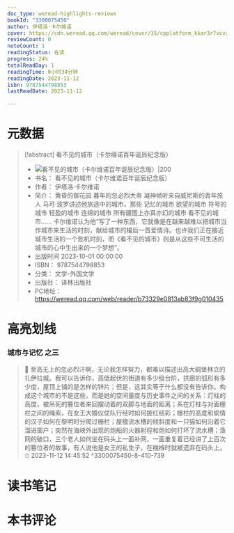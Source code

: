 ```yaml
---
doc_type: weread-highlights-reviews
bookId: "3300075450"
author: 伊塔洛·卡尔维诺
cover: https://cdn.weread.qq.com/weread/cover/35/cpplatform_kkar3r7vcvxaqwt4tpezbh/t7_cpplatform_kkar3r7vcvxaqwt4tpezbh1698205393.jpg
reviewCount: 0
noteCount: 1
readingStatus: 在读
progress: 24%
totalReadDay: 1
readingTime: 0小时34分钟
readingDate: 2023-11-12
isbn: 9787544798853
lastReadDate: 2023-11-12

---
```

# 元数据
> [!abstract] 看不见的城市（卡尔维诺百年诞辰纪念版）
> - ![ 看不见的城市（卡尔维诺百年诞辰纪念版）|200](https://cdn.weread.qq.com/weread/cover/35/cpplatform_kkar3r7vcvxaqwt4tpezbh/t7_cpplatform_kkar3r7vcvxaqwt4tpezbh1698205393.jpg)
> - 书名： 看不见的城市（卡尔维诺百年诞辰纪念版）
> - 作者： 伊塔洛·卡尔维诺
> - 简介： 黄昏的御花园
暮年的忽必烈大帝
凝神倾听来自威尼斯的青年旅人
马可·波罗讲述他旅途中的城市，那些
记忆的城市
欲望的城市
符号的城市
轻盈的城市
连绵的城市
所有疆图上亦真亦幻的城市
看不见的城市……
卡尔维诺认为他“写了一种东西，它就像是在越来越难以把城市当作城市来生活的时刻，献给城市的樶后一首爱情诗。也许我们正在接近城市生活的一个危机时刻，而《看不见的城市》则是从这些不可生活的城市的心中生出来的一个梦想”。
> - 出版时间 2023-10-01 00:00:00
> - ISBN： 9787544798853
> - 分类： 文学-外国文学
> - 出版社： 译林出版社
> - PC地址：https://weread.qq.com/web/reader/b73329e0813ab83f9g010435

# 高亮划线

### 城市与记忆 之三

> 📌 至高无上的忽必烈汗啊，无论我怎样努力，都难以描述出高大碉堡林立的扎伊拉城。我可以告诉你，高低起伏的街道有多少级台阶，拱廊的弧形有多少度，屋顶上铺的是怎样的锌片；但是，这其实等于什么都没有告诉你。构成这个城市的不是这些，而是她的空间量度与历史事件之间的关系：灯柱的高度，被吊死的篡位者来回摆动着的双脚与地面的距离；系在灯柱与对面栅栏之间的绳索，在女王大婚仪仗队行经时如何披红结彩；栅栏的高度和偷情的汉子如何在黎明时分爬过栅栏；屋檐流水槽的倾斜度和一只猫如何沿着它溜进窗户；突然在海峡外出现的炮船的火器射程和炮如何打坏了流水槽；渔网的破口，三个老人如何坐在码头上一面补网，一面重复着已经讲了上百次的篡位者的故事，有人说他是女王的私生子，在襁褓时就被遗弃在码头上。 
> ⏱ 2023-11-12 14:45:52 ^3300075450-8-410-739

# 读书笔记

# 本书评论
